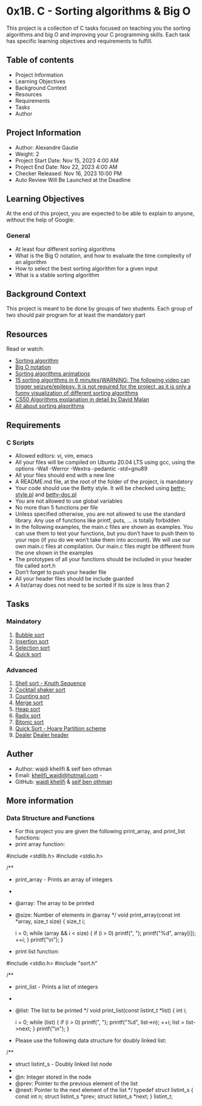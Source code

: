 # 0x1B. C - Sorting algorithms & Big O

This project is a collection of C tasks focused on teaching you the sorting algorithms and big O and improving your C programming skills. Each task has specific learning objectives and requirements to fulfill.

## Table of contents

- Project Information
- Learning Objectives
- Background Context
- Resources
- Requirements
- Tasks
- Author

## Project Information

- Author: Alexandre Gautie
- Weight: 2
- Project Start Date: Nov 15, 2023 4:00 AM
- Project End Date: Nov 22, 2023 4:00 AM
- Checker Released: Nov 16, 2023 10:00 PM
- Auto Review Will Be Launched at the Deadline

## Learning Objectives
At the end of this project, you are expected to be able to explain to anyone, without the help of Google:

### General
- At least four different sorting algorithms
- What is the Big O notation, and how to evaluate the time complexity of an algorithm
- How to select the best sorting algorithm for a given input
- What is a stable sorting algorithm

## Background Context
This project is meant to be done by groups of two students. Each group of two should pair program for at least the mandatory part

## Resources
Read or watch:
- [Sorting algorithm](https://en.wikipedia.org/wiki/Sorting_algorithm)
- [Big O notation](https://stackoverflow.com/questions/487258/what-is-a-plain-english-explanation-of-big-o-notation)
- [Sorting algorithms animations](https://www.toptal.com/developers/sorting-algorithms)
- [15 sorting algorithms in 6 minutes(WARNING: The following video can trigger seizure/epilepsy. It is not required for the project, as it is only a funny visualization of different sorting algorithms](https://www.youtube.com/watch?v=kPRA0W1kECg)
- [CS50 Algorithms explanation in detail by David Malan](https://www.youtube.com/watch?v=yb0PY3LX2x8&t=2s)
- [All about sorting algorithms](https://www.geeksforgeeks.org/sorting-algorithms/)

## Requirements
### C Scripts
- Allowed editors: vi, vim, emacs
- All your files will be compiled on Ubuntu 20.04 LTS using gcc, using the options -Wall -Werror -Wextra -pedantic -std=gnu89
- All your files should end with a new line
- A README.md file, at the root of the folder of the project, is mandatory
- Your code should use the Betty style. It will be checked using [betty-style.pl](https://github.com/alx-tools/Betty/blob/master/betty-style.pl) and [betty-doc.pl](https://github.com/alx-tools/Betty/blob/master/betty-doc.pl)
- You are not allowed to use global variables
- No more than 5 functions per file
- Unless specified otherwise, you are not allowed to use the standard library. Any use of functions like printf, puts, … is totally forbidden
- In the following examples, the main.c files are shown as examples. You can use them to test your functions, but you don’t have to push them to your repo (if you do we won’t take them into account). We will use our own main.c files at compilation. Our main.c files might be different from the one shown in the examples
- The prototypes of all your functions should be included in your header file called sort.h
- Don’t forget to push your header file
- All your header files should be include guarded
- A list/array does not need to be sorted if its size is less than 2

## Tasks
### Maindatory

1. [Bubble sort](./0-bubble_sort.c)
2. [Insertion sort](./1-insertion_sort_list.c)
3. [Selection sort](./2-selection_sort.c)
4. [Quick sort](./3-quick_sort.c)

### Advanced

1. [Shell sort - Knuth Sequence](./100-shell_sort.c)
2. [Cocktail shaker sort](./101-cocktail_sort_list.c)
3. [Counting sort](./102-counting_sort.c)
4. [Merge sort](./103-merge_sort.c)
5. [Heap sort](./104-heap_sort.c)
6. [Radix sort](./105-radix_sort.c)
7. [Bitonic sort](./106-bitonic_sort.c)
8. [Quick Sort - Hoare Partition scheme](./107-quick_sort_hoare.c)
9. [Dealer](./1000-sort_deck.c)
   [Dealer header](./deck.h)

## Auther
- Author: wajdi khelifi & seif ben othman
- Email: khelifi_wajdi@hotmail.com - 
- GitHub: [wajdi khelifi](https://github.com/wajdi-khelifi) & [seif ben othman](https://github.com/seifbenothman)

## More information
### Data Structure and Functions
- For this project you are given the following print_array, and print_list functions:
- print array function:

#include <stdlib.h>
#include <stdio.h>

/**
 * print_array - Prints an array of integers
 *
 * @array: The array to be printed
 * @size: Number of elements in @array
 */
void print_array(const int *array, size_t size)
{
    size_t i;

    i = 0;
    while (array && i < size)
    {
        if (i > 0)
            printf(", ");
        printf("%d", array[i]);
        ++i;
    }
    printf("\n");
}


- print list function:

#include <stdio.h>
#include "sort.h"

/**
 * print_list - Prints a list of integers
 *
 * @list: The list to be printed
 */
void print_list(const listint_t *list)
{
    int i;

    i = 0;
    while (list)
    {
        if (i > 0)
            printf(", ");
        printf("%d", list->n);
        ++i;
        list = list->next;
    }
    printf("\n");
}

- Please use the following data structure for doubly linked list:

/**
 * struct listint_s - Doubly linked list node
 *
 * @n: Integer stored in the node
 * @prev: Pointer to the previous element of the list
 * @next: Pointer to the next element of the list
 */
typedef struct listint_s
{
    const int n;
    struct listint_s *prev;
    struct listint_s *next;
} listint_t;
